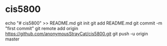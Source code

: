 # cis5800
echo "# cis5800" >> README.md
git init
git add README.md
git commit -m "first commit"
git remote add origin https://github.com/anonymousStrayCat/cis5800.git
git push -u origin master
